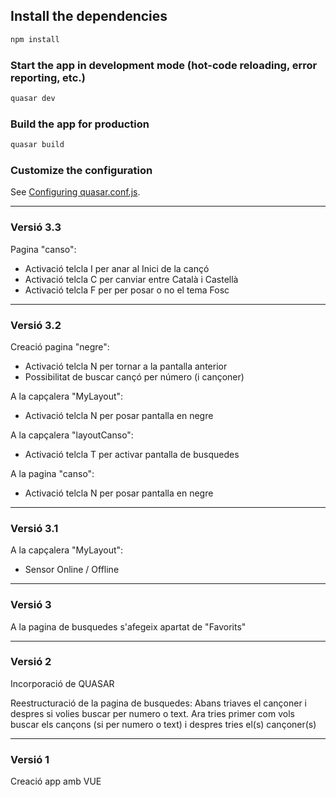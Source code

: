 ## Install the dependencies

```bash
npm install
```

### Start the app in development mode (hot-code reloading, error reporting, etc.)

```bash
quasar dev
```

### Build the app for production

```bash
quasar build
```

### Customize the configuration

See [Configuring quasar.conf.js](https://quasar.dev/quasar-cli/quasar-conf-js).

---

### Versió 3.3

Pagina "canso":

- Activació telcla I per anar al Inici de la cançó
- Activació telcla C per canviar entre Català i Castellà
- Activació telcla F per per posar o no el tema Fosc

---

### Versió 3.2

Creació pagina "negre":

- Activació telcla N per tornar a la pantalla anterior
- Possibilitat de buscar cançó per número (i cançoner)

A la capçalera "MyLayout":

- Activació telcla N per posar pantalla en negre

A la capçalera "layoutCanso":

- Activació telcla T per activar pantalla de busquedes

A la pagina "canso":

- Activació telcla N per posar pantalla en negre

---

### Versió 3.1

A la capçalera "MyLayout":

- Sensor Online / Offline

---

### Versió 3

A la pagina de busquedes s'afegeix apartat de "Favorits"

---

### Versió 2

Incorporació de QUASAR

Reestructuració de la pagina de busquedes:
Abans triaves el cançoner i despres si volies buscar per numero o text.
Ara tries primer com vols buscar els cançons (si per numero o text) i despres tries el(s) cançoner(s)

---

### Versió 1

Creació app amb VUE
